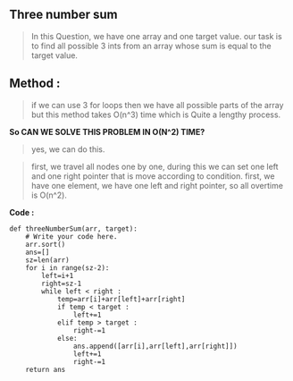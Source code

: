 ﻿

## Three number sum

> In this Question, we have one array and one target value. our task is to find all possible 3 ints from an array whose sum is equal to the target value.

## Method :

> if we can use 3 for loops then we have all possible parts of the array but this method takes O(n^3) time which is Quite a lengthy process.

**So CAN WE SOLVE THIS PROBLEM IN O(N^2) TIME?**

> yes, we can do this.

>  first, we travel all nodes one by one, during this we can set one left and one right pointer that is move according to condition.  first, we have one element, we have one left and right pointer, so all overtime is O(n^2).

**Code :**

    def threeNumberSum(arr, target):
        # Write your code here.
    	arr.sort()
    	ans=[]
    	sz=len(arr)
    	for i in range(sz-2):
    		left=i+1
    		right=sz-1
    		while left < right :
    			temp=arr[i]+arr[left]+arr[right]
    			if temp < target :
    				left+=1
    			elif temp > target :
    				right-=1
    			else:
    				ans.append([arr[i],arr[left],arr[right]])
    				left+=1
    				right-=1
        return ans


